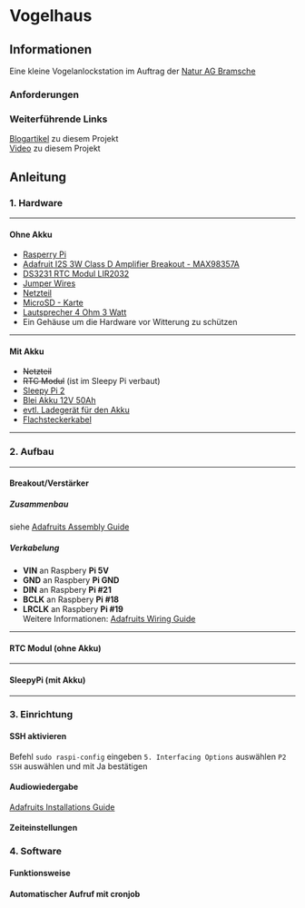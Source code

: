 # Vogelhaus
## Informationen
Eine kleine Vogelanlockstation im Auftrag der [Natur AG Bramsche](https://naturagbramsche.blog/)
### Anforderungen
### Weiterführende Links
[Blogartikel](#) zu diesem Projekt  
[Video](#) zu diesem Projekt
## Anleitung
### 1. Hardware
---
#### Ohne Akku
- [Rasperry Pi]()
- [Adafruit I2S 3W Class D Amplifier Breakout - MAX98357A](https://www.adafruit.com/product/3006)
- [DS3231 RTC Modul LIR2032]()
- [Jumper Wires]()
- [Netzteil]()
- [MicroSD - Karte]()
- [Lautsprecher 4 Ohm 3 Watt]()
- Ein Gehäuse um die Hardware vor Witterung zu schützen
---
#### Mit Akku
- ~~Netzteil~~
- ~~RTC Modul~~ (ist im Sleepy Pi verbaut)
- [Sleepy Pi 2]()
- [Blei Akku 12V 50Ah]()
- [evtl. Ladegerät für den Akku]()
- [Flachsteckerkabel]()
---
### 2. Aufbau
---
#### Breakout/Verstärker
##### Zusammenbau
siehe [Adafruits Assembly Guide](https://learn.adafruit.com/adafruit-max98357-i2s-class-d-mono-amp/assembly)
##### Verkabelung
- **VIN** an Raspbery **Pi 5V**
- **GND** an Raspbery **Pi GND**
- **DIN** an Raspbery **Pi #21**
- **BCLK** an Raspbery **Pi #18**
- **LRCLK** an Raspbery **Pi #19**  
Weitere Informationen: [Adafruits Wiring Guide](https://learn.adafruit.com/adafruit-max98357-i2s-class-d-mono-amp/raspberry-pi-wiring)
---
#### RTC Modul (ohne Akku)
---
#### SleepyPi (mit Akku)
---
### 3. Einrichtung
#### SSH aktivieren
Befehl `sudo raspi-config` eingeben
`5. Interfacing Options` auswählen
`P2 SSH` auswählen und mit Ja bestätigen
#### Audiowiedergabe
[Adafruits Installations Guide](https://learn.adafruit.com/adafruit-max98357-i2s-class-d-mono-amp/raspberry-pi-usage)
#### Zeiteinstellungen
### 4. Software
#### Funktionsweise
#### Automatischer Aufruf mit cronjob


